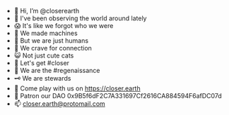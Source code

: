 - 👋 Hi, I’m @closerearth
- 👀 I've been observing the world around lately
- 😱 It's like we forgot who we were
- 👾 We made machines
- 🤡 But we are just humans
- 🤖 We crave for connection
- 😺 Not just cute cats
- 🥰 Let's get #closer
- 🌱 We are the #regenaissance
- 🗝 We are stewards
- 🍕 Come play with us on https://closer.earth
- 💞️ Patron our DAO 0x9B5f6dF2C7A331697Cf2616CA884594F6afDC07d
- 📫 closer.earth@protomail.com
